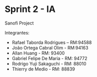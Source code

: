 # Sprint 2 - IA
 Sanofi Project

Integrantes:

- Rafael Taborda Rodrigues – RM:94588
- João Ortega Cabral Olim - RM:94163 
- Allan Huang - RM: 93400 
- Gabriel Felipe De Maria - RM: 94772 
- Rodrigo Yuji Sakaguchi - RM: 88010
- Thierry de Medio - RM: 88839
